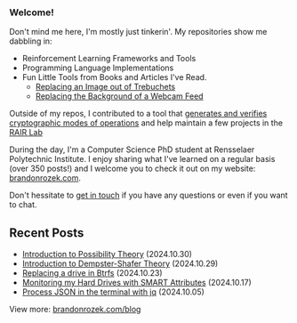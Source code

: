 <!-- Automatically generated - do not edit directly -->
### Welcome!

Don't mind me here, I'm mostly just tinkerin'.
My repositories show me dabbling in: 
- Reinforcement Learning Frameworks and Tools
- Programming Language Implementations
- Fun Little Tools from Books and Articles I've Read.
  - [Replacing an Image out of Trebuchets](https://github.com/Brandon-Rozek/treimage)
  - [Replacing the Background of a Webcam Feed](https://github.com/Brandon-Rozek/bodypix-background)
  
Outside of my repos, I contributed to a tool that [generates and verifies cryptographic modes of operations](https://github.com/cryptosolvers/CryptoSolve)
and help maintain a few projects in the [RAIR Lab](https://github.com/RAIRLab) 

During the day, I'm a Computer Science PhD student at Rensselaer Polytechnic Institute.
I enjoy sharing what I've learned on a regular basis (over 350 posts!)
and I welcome you to check it out on my website: [brandonrozek.com](https://brandonrozek.com).

Don't hessitate to [get in touch](https://brandonrozek.com/contact/)
if you have any questions or even if you want to chat. 

## Recent Posts

- [Introduction to Possibility Theory](https://brandonrozek.com/blog/intro-possibility-theory/) (2024.10.30)
- [Introduction to Dempster-Shafer Theory](https://brandonrozek.com/blog/intro-dempster-shafer/) (2024.10.29)
- [Replacing a drive in Btrfs](https://brandonrozek.com/blog/replacing-drive-btrfs/) (2024.10.23)
- [Monitoring my Hard Drives with SMART Attributes](https://brandonrozek.com/blog/monitoring-disks-smartattributes/) (2024.10.17)
- [Process JSON in the terminal with jq](https://brandonrozek.com/blog/jq/) (2024.10.05)

View more: [brandonrozek.com/blog](https://brandonrozek.com/blog)